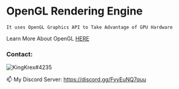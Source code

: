 # OpenGL Rendering Engine
```
It uses OpenGL Graphics API to Take Advantage of GPU Hardware
```
Learn More About OpenGL [HERE](https://learnopengl.com/)

<h3 align="left">Contact:</h3>

![KingKrex#4235](https://discord.c99.nl/widget/theme-2/990353956658090020.png)

📫 My Discord Server: https://discord.gg/FvyEuNQ7quu
